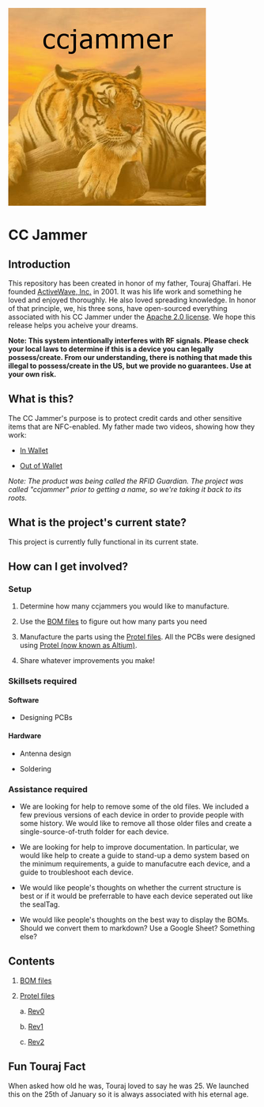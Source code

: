 ![TigeRFID](_assets/tigerfid.jpg)
# CC Jammer

## Introduction

This repository has been created in honor of my father, Touraj Ghaffari. He founded [ActiveWave, Inc.](http://www.activewaveinc.com/) in 2001. It was his life work and something he loved and enjoyed thoroughly. He also loved spreading knowledge. In honor of that principle, we, his three sons, have open-sourced everything associated with his CC Jammer under the [Apache 2.0 license](license). We hope this release helps you acheive your dreams.

**Note: This system intentionally interferes with RF signals. Please check your local laws to determine if this is a device you can legally possess/create. From our understanding, there is nothing that made this illegal to possess/create in the US, but we provide no guarantees. Use at your own risk.**

## What is this?

The CC Jammer's purpose is to protect credit cards and other sensitive items that are NFC-enabled. My father made two videos, showing how they work:

* [In Wallet](https://www.youtube.com/watch?v=5VIWjBv9iFk)

* [Out of Wallet](https://www.youtube.com/watch?v=TXtZF7adKfY)

_Note: The product was being called the RFID Guardian. The project was called "ccjammer" prior to getting a name, so we're taking it back to its roots._

## What is the project's current state?

This project is currently fully functional in its current state.

## How can I get involved?

### Setup

1. Determine how many ccjammers you would like to manufacture.

2. Use the [BOM files](bom-files) to figure out how many parts you need

3. Manufacture the parts using the [Protel files](protel-files). All the PCBs were designed using [Protel (now known as Altium)](http://www.altium.com/).

4. Share whatever improvements you make!

### Skillsets required

#### Software

* Designing PCBs

#### Hardware

* Antenna design

* Soldering

### Assistance required

* We are looking for help to remove some of the old files. We included a few previous versions of each device in order to provide people with some history. We would like to remove all those older files and create a single-source-of-truth folder for each device.

* We are looking for help to improve documentation. In particular, we would like help to create a guide to stand-up a demo system based on the minimum requirements, a guide to manufacutre each device, and a guide to troubleshoot each device.

* We would like people's thoughts on whether the current structure is best or if it would be preferrable to have each device seperated out like the sealTag.

* We would like people's thoughts on the best way to display the BOMs. Should we convert them to markdown? Use a Google Sheet? Something else?

## Contents

1. [BOM files](bom-files)

2. [Protel files](protel-files)

    a. [Rev0](protel-files/rev0)

    b. [Rev1](protel-files/rev1)

    c. [Rev2](protel-files/rev2)

## Fun Touraj Fact

When asked how old he was, Touraj loved to say he was 25. We launched this on the 25th of January so it is always associated with his eternal age.
